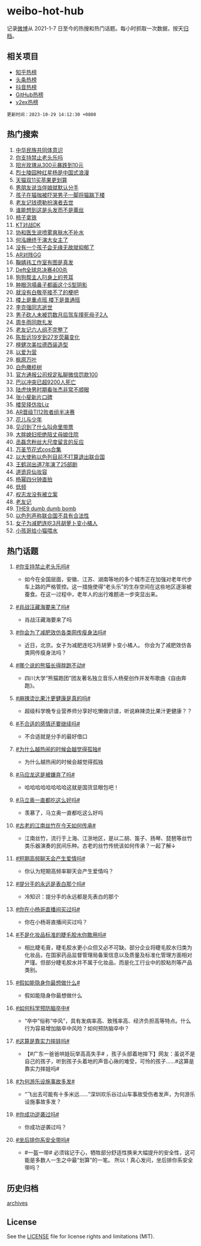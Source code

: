 # weibo-hot-hub

记录[微博](https://www.weibo.com)从 2021-1-7 日至今的热搜和热门话题。每小时抓取一次数据，按天[归档](archives)。

## 相关项目

- [知乎热榜](https://github.com/lonnyzhang423/zhihu-hot-hub)
- [头条热榜](https://github.com/lonnyzhang423/toutiao-hot-hub)
- [抖音热榜](https://github.com/lonnyzhang423/douyin-hot-hub)
- [GitHub热榜](https://github.com/lonnyzhang423/github-hot-hub)
- [v2ex热榜](https://github.com/lonnyzhang423/v2ex-hot-hub)


`更新时间：2023-10-29 14:12:30 +0800`

## 热门搜索

1. [中华民族共同体意识](https://m.weibo.cn/search?containerid=100103type%3D1%26t%3D10%26q%3D%23%E4%B8%AD%E5%8D%8E%E6%B0%91%E6%97%8F%E5%85%B1%E5%90%8C%E4%BD%93%E6%84%8F%E8%AF%86%23&stream_entry_id=51&isnewpage=1&extparam=seat%3D1%26stream_entry_id%3D51%26pos%3D0%26c_type%3D51%26q%3D%2523%25E4%25B8%25AD%25E5%258D%258E%25E6%25B0%2591%25E6%2597%258F%25E5%2585%25B1%25E5%2590%258C%25E4%25BD%2593%25E6%2584%258F%25E8%25AF%2586%2523%26dgr%3D0%26cate%3D10103%26filter_type%3Drealtimehot%26display_time%3D1698559949%26pre_seqid%3D1698559949448016240183)
1. [你支持禁止老头乐吗](https://m.weibo.cn/search?containerid=100103type%3D1%26t%3D10%26q%3D%23%E4%BD%A0%E6%94%AF%E6%8C%81%E7%A6%81%E6%AD%A2%E8%80%81%E5%A4%B4%E4%B9%90%E5%90%97%23&stream_entry_id=31&isnewpage=1&extparam=seat%3D1%26c_type%3D31%26q%3D%2523%25E4%25BD%25A0%25E6%2594%25AF%25E6%258C%2581%25E7%25A6%2581%25E6%25AD%25A2%25E8%2580%2581%25E5%25A4%25B4%25E4%25B9%2590%25E5%2590%2597%2523%26flag%3D2%26filter_type%3Drealtimehot%26realpos%3D1%26stream_entry_id%3D31%26pos%3D0%26dgr%3D0%26cate%3D5001%26band_rank%3D1%26lcate%3D5001%26display_time%3D1698559949%26pre_seqid%3D1698559949448016240183)
1. [阳光玫瑰从300元暴跌到10元](https://m.weibo.cn/search?containerid=100103type%3D1%26t%3D10%26q%3D%23%E9%98%B3%E5%85%89%E7%8E%AB%E7%91%B0%E4%BB%8E300%E5%85%83%E6%9A%B4%E8%B7%8C%E5%88%B010%E5%85%83%23&stream_entry_id=31&isnewpage=1&extparam=seat%3D1%26c_type%3D31%26q%3D%2523%25E9%2598%25B3%25E5%2585%2589%25E7%258E%25AB%25E7%2591%25B0%25E4%25BB%258E300%25E5%2585%2583%25E6%259A%25B4%25E8%25B7%258C%25E5%2588%25B010%25E5%2585%2583%2523%26flag%3D2%26filter_type%3Drealtimehot%26realpos%3D2%26stream_entry_id%3D31%26pos%3D1%26dgr%3D0%26cate%3D5001%26band_rank%3D2%26lcate%3D5001%26display_time%3D1698559949%26pre_seqid%3D1698559949448016240183)
1. [烈士陵园种红星杨是中国式浪漫](https://m.weibo.cn/search?containerid=100103type%3D1%26t%3D10%26q%3D%23%E7%83%88%E5%A3%AB%E9%99%B5%E5%9B%AD%E7%A7%8D%E7%BA%A2%E6%98%9F%E6%9D%A8%E6%98%AF%E4%B8%AD%E5%9B%BD%E5%BC%8F%E6%B5%AA%E6%BC%AB%23&stream_entry_id=31&isnewpage=1&extparam=seat%3D1%26c_type%3D31%26q%3D%2523%25E7%2583%2588%25E5%25A3%25AB%25E9%2599%25B5%25E5%259B%25AD%25E7%25A7%258D%25E7%25BA%25A2%25E6%2598%259F%25E6%259D%25A8%25E6%2598%25AF%25E4%25B8%25AD%25E5%259B%25BD%25E5%25BC%258F%25E6%25B5%25AA%25E6%25BC%25AB%2523%26flag%3D0%26filter_type%3Drealtimehot%26realpos%3D3%26stream_entry_id%3D31%26pos%3D2%26dgr%3D0%26cate%3D5001%26band_rank%3D3%26lcate%3D5001%26display_time%3D1698559949%26pre_seqid%3D1698559949448016240183)
1. [天猫双11买苹果更划算](https://m.weibo.cn/search?containerid=100103type%3D1%26t%3D10%26q%3D%23%E5%A4%A9%E7%8C%AB%E5%8F%8C11%E4%B9%B0%E8%8B%B9%E6%9E%9C%E6%9B%B4%E5%88%92%E7%AE%97%23&stream_entry_id=31&isnewpage=1&extparam=seat%3D1%26filter_type%3Drealtimehot%26c_type%3D31%26q%3D%2523%25E5%25A4%25A9%25E7%258C%25AB%25E5%258F%258C11%25E4%25B9%25B0%25E8%258B%25B9%25E6%259E%259C%25E6%259B%25B4%25E5%2588%2592%25E7%25AE%2597%2523%26dgr%3D0%26cate%3D5001%26adid%3D209686%26stream_entry_id%3D31%26pos%3D3%26is_ad_pos%3D1%26topic_ad%3D1%26band_rank%3D4%26lcate%3D5001%26display_time%3D1698559949%26pre_seqid%3D1698559949448016240183)
1. [男朋友说当伴娘就默认分手](https://m.weibo.cn/search?containerid=100103type%3D1%26t%3D10%26q%3D%23%E7%94%B7%E6%9C%8B%E5%8F%8B%E8%AF%B4%E5%BD%93%E4%BC%B4%E5%A8%98%E5%B0%B1%E9%BB%98%E8%AE%A4%E5%88%86%E6%89%8B%23&stream_entry_id=31&isnewpage=1&extparam=seat%3D1%26c_type%3D31%26q%3D%2523%25E7%2594%25B7%25E6%259C%258B%25E5%258F%258B%25E8%25AF%25B4%25E5%25BD%2593%25E4%25BC%25B4%25E5%25A8%2598%25E5%25B0%25B1%25E9%25BB%2598%25E8%25AE%25A4%25E5%2588%2586%25E6%2589%258B%2523%26flag%3D2%26filter_type%3Drealtimehot%26realpos%3D4%26stream_entry_id%3D31%26pos%3D4%26dgr%3D0%26cate%3D5001%26band_rank%3D4%26lcate%3D5001%26display_time%3D1698559949%26pre_seqid%3D1698559949448016240183)
1. [孩子在猫咖被吓哭男子一脚将猫踹下楼](https://m.weibo.cn/search?containerid=100103type%3D1%26t%3D10%26q%3D%23%E5%AD%A9%E5%AD%90%E5%9C%A8%E7%8C%AB%E5%92%96%E8%A2%AB%E5%90%93%E5%93%AD%E7%94%B7%E5%AD%90%E4%B8%80%E8%84%9A%E5%B0%86%E7%8C%AB%E8%B8%B9%E4%B8%8B%E6%A5%BC%23&stream_entry_id=31&isnewpage=1&extparam=seat%3D1%26c_type%3D31%26q%3D%2523%25E5%25AD%25A9%25E5%25AD%2590%25E5%259C%25A8%25E7%258C%25AB%25E5%2592%2596%25E8%25A2%25AB%25E5%2590%2593%25E5%2593%25AD%25E7%2594%25B7%25E5%25AD%2590%25E4%25B8%2580%25E8%2584%259A%25E5%25B0%2586%25E7%258C%25AB%25E8%25B8%25B9%25E4%25B8%258B%25E6%25A5%25BC%2523%26flag%3D1%26filter_type%3Drealtimehot%26realpos%3D5%26stream_entry_id%3D31%26pos%3D5%26dgr%3D0%26cate%3D5001%26band_rank%3D5%26lcate%3D5001%26display_time%3D1698559949%26pre_seqid%3D1698559949448016240183)
1. [老友记钱德勒扮演者去世](https://m.weibo.cn/search?containerid=100103type%3D1%26t%3D10%26q%3D%23%E8%80%81%E5%8F%8B%E8%AE%B0%E9%92%B1%E5%BE%B7%E5%8B%92%E6%89%AE%E6%BC%94%E8%80%85%E5%8E%BB%E4%B8%96%23&stream_entry_id=31&isnewpage=1&extparam=seat%3D1%26c_type%3D31%26q%3D%2523%25E8%2580%2581%25E5%258F%258B%25E8%25AE%25B0%25E9%2592%25B1%25E5%25BE%25B7%25E5%258B%2592%25E6%2589%25AE%25E6%25BC%2594%25E8%2580%2585%25E5%258E%25BB%25E4%25B8%2596%2523%26flag%3D16%26filter_type%3Drealtimehot%26realpos%3D6%26stream_entry_id%3D31%26pos%3D6%26dgr%3D0%26cate%3D5001%26band_rank%3D6%26lcate%3D5001%26display_time%3D1698559949%26pre_seqid%3D1698559949448016240183)
1. [谁能想到这是头发而不是蕾丝](https://m.weibo.cn/search?containerid=100103type%3D1%26t%3D10%26q%3D%E8%B0%81%E8%83%BD%E6%83%B3%E5%88%B0%E8%BF%99%E6%98%AF%E5%A4%B4%E5%8F%91%E8%80%8C%E4%B8%8D%E6%98%AF%E8%95%BE%E4%B8%9D&stream_entry_id=31&isnewpage=1&extparam=seat%3D1%26c_type%3D31%26q%3D%25E8%25B0%2581%25E8%2583%25BD%25E6%2583%25B3%25E5%2588%25B0%25E8%25BF%2599%25E6%2598%25AF%25E5%25A4%25B4%25E5%258F%2591%25E8%2580%258C%25E4%25B8%258D%25E6%2598%25AF%25E8%2595%25BE%25E4%25B8%259D%26flag%3D2%26filter_type%3Drealtimehot%26realpos%3D7%26stream_entry_id%3D31%26pos%3D7%26dgr%3D0%26cate%3D5001%26band_rank%3D7%26lcate%3D5001%26display_time%3D1698559949%26pre_seqid%3D1698559949448016240183)
1. [柿子拿铁](https://m.weibo.cn/search?containerid=100103type%3D1%26t%3D10%26q%3D%E6%9F%BF%E5%AD%90%E6%8B%BF%E9%93%81&stream_entry_id=31&isnewpage=1&extparam=seat%3D1%26c_type%3D31%26q%3D%25E6%259F%25BF%25E5%25AD%2590%25E6%258B%25BF%25E9%2593%2581%26flag%3D1%26filter_type%3Drealtimehot%26realpos%3D8%26stream_entry_id%3D31%26pos%3D8%26dgr%3D0%26cate%3D5001%26band_rank%3D8%26lcate%3D5001%26display_time%3D1698559949%26pre_seqid%3D1698559949448016240183)
1. [KT对战DK](https://m.weibo.cn/search?containerid=100103type%3D1%26t%3D10%26q%3D%23KT%E5%AF%B9%E6%88%98DK%23&stream_entry_id=31&isnewpage=1&extparam=seat%3D1%26c_type%3D31%26q%3D%2523KT%25E5%25AF%25B9%25E6%2588%2598DK%2523%26flag%3D1%26filter_type%3Drealtimehot%26realpos%3D9%26stream_entry_id%3D31%26pos%3D9%26dgr%3D0%26cate%3D5001%26band_rank%3D9%26lcate%3D5001%26display_time%3D1698559949%26pre_seqid%3D1698559949448016240183)
1. [协和医生说喷雾爽肤水不补水](https://m.weibo.cn/search?containerid=100103type%3D1%26t%3D10%26q%3D%23%E5%8D%8F%E5%92%8C%E5%8C%BB%E7%94%9F%E8%AF%B4%E5%96%B7%E9%9B%BE%E7%88%BD%E8%82%A4%E6%B0%B4%E4%B8%8D%E8%A1%A5%E6%B0%B4%23&stream_entry_id=31&isnewpage=1&extparam=seat%3D1%26c_type%3D31%26q%3D%2523%25E5%258D%258F%25E5%2592%258C%25E5%258C%25BB%25E7%2594%259F%25E8%25AF%25B4%25E5%2596%25B7%25E9%259B%25BE%25E7%2588%25BD%25E8%2582%25A4%25E6%25B0%25B4%25E4%25B8%258D%25E8%25A1%25A5%25E6%25B0%25B4%2523%26flag%3D0%26filter_type%3Drealtimehot%26realpos%3D10%26stream_entry_id%3D31%26pos%3D10%26dgr%3D0%26cate%3D5001%26band_rank%3D10%26lcate%3D5001%26display_time%3D1698559949%26pre_seqid%3D1698559949448016240183)
1. [何泓姗终于演大女主了](https://m.weibo.cn/search?containerid=100103type%3D1%26t%3D10%26q%3D%23%E4%BD%95%E6%B3%93%E5%A7%97%E7%BB%88%E4%BA%8E%E6%BC%94%E5%A4%A7%E5%A5%B3%E4%B8%BB%E4%BA%86%23&stream_entry_id=31&isnewpage=1&extparam=seat%3D1%26c_type%3D31%26q%3D%2523%25E4%25BD%2595%25E6%25B3%2593%25E5%25A7%2597%25E7%25BB%2588%25E4%25BA%258E%25E6%25BC%2594%25E5%25A4%25A7%25E5%25A5%25B3%25E4%25B8%25BB%25E4%25BA%2586%2523%26flag%3D2%26filter_type%3Drealtimehot%26realpos%3D11%26stream_entry_id%3D31%26pos%3D11%26dgr%3D0%26cate%3D5001%26band_rank%3D11%26lcate%3D5001%26display_time%3D1698559949%26pre_seqid%3D1698559949448016240183)
1. [没有一个孩子会无缘无故就抑郁了](https://m.weibo.cn/search?containerid=100103type%3D1%26t%3D10%26q%3D%E6%B2%A1%E6%9C%89%E4%B8%80%E4%B8%AA%E5%AD%A9%E5%AD%90%E4%BC%9A%E6%97%A0%E7%BC%98%E6%97%A0%E6%95%85%E5%B0%B1%E6%8A%91%E9%83%81%E4%BA%86&stream_entry_id=31&isnewpage=1&extparam=seat%3D1%26c_type%3D31%26q%3D%25E6%25B2%25A1%25E6%259C%2589%25E4%25B8%2580%25E4%25B8%25AA%25E5%25AD%25A9%25E5%25AD%2590%25E4%25BC%259A%25E6%2597%25A0%25E7%25BC%2598%25E6%2597%25A0%25E6%2595%2585%25E5%25B0%25B1%25E6%258A%2591%25E9%2583%2581%25E4%25BA%2586%26flag%3D1%26filter_type%3Drealtimehot%26realpos%3D12%26stream_entry_id%3D31%26pos%3D12%26dgr%3D0%26cate%3D5001%26band_rank%3D12%26lcate%3D5001%26display_time%3D1698559949%26pre_seqid%3D1698559949448016240183)
1. [AR对阵GG](https://m.weibo.cn/search?containerid=100103type%3D1%26t%3D10%26q%3D%23AR%E5%AF%B9%E9%98%B5GG%23&stream_entry_id=31&isnewpage=1&extparam=seat%3D1%26c_type%3D31%26q%3D%2523AR%25E5%25AF%25B9%25E9%2598%25B5GG%2523%26flag%3D1%26filter_type%3Drealtimehot%26realpos%3D13%26stream_entry_id%3D31%26pos%3D13%26dgr%3D0%26cate%3D5001%26band_rank%3D13%26lcate%3D5001%26display_time%3D1698559949%26pre_seqid%3D1698559949448016240183)
1. [鞠婧祎工作室有图是真发](https://m.weibo.cn/search?containerid=100103type%3D1%26t%3D10%26q%3D%23%E9%9E%A0%E5%A9%A7%E7%A5%8E%E5%B7%A5%E4%BD%9C%E5%AE%A4%E6%9C%89%E5%9B%BE%E6%98%AF%E7%9C%9F%E5%8F%91%23&stream_entry_id=31&isnewpage=1&extparam=seat%3D1%26c_type%3D31%26q%3D%2523%25E9%259E%25A0%25E5%25A9%25A7%25E7%25A5%258E%25E5%25B7%25A5%25E4%25BD%259C%25E5%25AE%25A4%25E6%259C%2589%25E5%259B%25BE%25E6%2598%25AF%25E7%259C%259F%25E5%258F%2591%2523%26flag%3D1%26filter_type%3Drealtimehot%26realpos%3D14%26stream_entry_id%3D31%26pos%3D14%26dgr%3D0%26cate%3D5001%26band_rank%3D14%26lcate%3D5001%26display_time%3D1698559949%26pre_seqid%3D1698559949448016240183)
1. [Deft全球总决赛400杀](https://m.weibo.cn/search?containerid=100103type%3D1%26t%3D10%26q%3D%23Deft%E5%85%A8%E7%90%83%E6%80%BB%E5%86%B3%E8%B5%9B400%E6%9D%80%23&stream_entry_id=31&isnewpage=1&extparam=seat%3D1%26c_type%3D31%26q%3D%2523Deft%25E5%2585%25A8%25E7%2590%2583%25E6%2580%25BB%25E5%2586%25B3%25E8%25B5%259B400%25E6%259D%2580%2523%26flag%3D1%26filter_type%3Drealtimehot%26realpos%3D15%26stream_entry_id%3D31%26pos%3D15%26dgr%3D0%26cate%3D5001%26band_rank%3D15%26lcate%3D5001%26display_time%3D1698559949%26pre_seqid%3D1698559949448016240183)
1. [狗狗帮主人叼身上的苍耳](https://m.weibo.cn/search?containerid=100103type%3D1%26t%3D10%26q%3D%E7%8B%97%E7%8B%97%E5%B8%AE%E4%B8%BB%E4%BA%BA%E5%8F%BC%E8%BA%AB%E4%B8%8A%E7%9A%84%E8%8B%8D%E8%80%B3&stream_entry_id=31&isnewpage=1&extparam=seat%3D1%26c_type%3D31%26q%3D%25E7%258B%2597%25E7%258B%2597%25E5%25B8%25AE%25E4%25B8%25BB%25E4%25BA%25BA%25E5%258F%25BC%25E8%25BA%25AB%25E4%25B8%258A%25E7%259A%2584%25E8%258B%258D%25E8%2580%25B3%26flag%3D1%26filter_type%3Drealtimehot%26realpos%3D16%26stream_entry_id%3D31%26pos%3D16%26dgr%3D0%26cate%3D5001%26band_rank%3D16%26lcate%3D5001%26display_time%3D1698559949%26pre_seqid%3D1698559949448016240183)
1. [肿眼泡塌鼻子都画这个S型阴影](https://m.weibo.cn/search?containerid=100103type%3D1%26t%3D10%26q%3D%E8%82%BF%E7%9C%BC%E6%B3%A1%E5%A1%8C%E9%BC%BB%E5%AD%90%E9%83%BD%E7%94%BB%E8%BF%99%E4%B8%AAS%E5%9E%8B%E9%98%B4%E5%BD%B1&stream_entry_id=31&isnewpage=1&extparam=seat%3D1%26c_type%3D31%26q%3D%25E8%2582%25BF%25E7%259C%25BC%25E6%25B3%25A1%25E5%25A1%258C%25E9%25BC%25BB%25E5%25AD%2590%25E9%2583%25BD%25E7%2594%25BB%25E8%25BF%2599%25E4%25B8%25AAS%25E5%259E%258B%25E9%2598%25B4%25E5%25BD%25B1%26flag%3D0%26filter_type%3Drealtimehot%26realpos%3D17%26stream_entry_id%3D31%26pos%3D17%26dgr%3D0%26cate%3D5001%26band_rank%3D17%26lcate%3D5001%26display_time%3D1698559949%26pre_seqid%3D1698559949448016240183)
1. [就没有白敬亭接不了的梗吧](https://m.weibo.cn/search?containerid=100103type%3D1%26t%3D10%26q%3D%E5%B0%B1%E6%B2%A1%E6%9C%89%E7%99%BD%E6%95%AC%E4%BA%AD%E6%8E%A5%E4%B8%8D%E4%BA%86%E7%9A%84%E6%A2%97%E5%90%A7&stream_entry_id=31&isnewpage=1&extparam=seat%3D1%26c_type%3D31%26q%3D%25E5%25B0%25B1%25E6%25B2%25A1%25E6%259C%2589%25E7%2599%25BD%25E6%2595%25AC%25E4%25BA%25AD%25E6%258E%25A5%25E4%25B8%258D%25E4%25BA%2586%25E7%259A%2584%25E6%25A2%2597%25E5%2590%25A7%26flag%3D0%26filter_type%3Drealtimehot%26realpos%3D18%26stream_entry_id%3D31%26pos%3D18%26dgr%3D0%26cate%3D5001%26band_rank%3D18%26lcate%3D5001%26display_time%3D1698559949%26pre_seqid%3D1698559949448016240183)
1. [楼上是重点班 楼下是普通班](https://m.weibo.cn/search?containerid=100103type%3D1%26t%3D10%26q%3D%E6%A5%BC%E4%B8%8A%E6%98%AF%E9%87%8D%E7%82%B9%E7%8F%AD+%E6%A5%BC%E4%B8%8B%E6%98%AF%E6%99%AE%E9%80%9A%E7%8F%AD&stream_entry_id=31&isnewpage=1&extparam=seat%3D1%26c_type%3D31%26q%3D%25E6%25A5%25BC%25E4%25B8%258A%25E6%2598%25AF%25E9%2587%258D%25E7%2582%25B9%25E7%258F%25AD%2520%25E6%25A5%25BC%25E4%25B8%258B%25E6%2598%25AF%25E6%2599%25AE%25E9%2580%259A%25E7%258F%25AD%26flag%3D0%26filter_type%3Drealtimehot%26realpos%3D19%26stream_entry_id%3D31%26pos%3D19%26dgr%3D0%26cate%3D5001%26band_rank%3D19%26lcate%3D5001%26display_time%3D1698559949%26pre_seqid%3D1698559949448016240183)
1. [李克强同志逝世](https://m.weibo.cn/search?containerid=100103type%3D1%26t%3D10%26q%3D%23%E6%9D%8E%E5%85%8B%E5%BC%BA%E5%90%8C%E5%BF%97%E9%80%9D%E4%B8%96%23&stream_entry_id=31&isnewpage=1&extparam=seat%3D1%26c_type%3D31%26q%3D%2523%25E6%259D%258E%25E5%2585%258B%25E5%25BC%25BA%25E5%2590%258C%25E5%25BF%2597%25E9%2580%259D%25E4%25B8%2596%2523%26flag%3D0%26filter_type%3Drealtimehot%26realpos%3D20%26stream_entry_id%3D31%26pos%3D20%26dgr%3D0%26cate%3D5001%26band_rank%3D20%26lcate%3D5001%26display_time%3D1698559949%26pre_seqid%3D1698559949448016240183)
1. [男子砍人未被罚数月后驾车撞死母子2人](https://m.weibo.cn/search?containerid=100103type%3D1%26t%3D10%26q%3D%23%E7%94%B7%E5%AD%90%E7%A0%8D%E4%BA%BA%E6%9C%AA%E8%A2%AB%E7%BD%9A%E6%95%B0%E6%9C%88%E5%90%8E%E9%A9%BE%E8%BD%A6%E6%92%9E%E6%AD%BB%E6%AF%8D%E5%AD%902%E4%BA%BA%23&stream_entry_id=31&isnewpage=1&extparam=seat%3D1%26c_type%3D31%26q%3D%2523%25E7%2594%25B7%25E5%25AD%2590%25E7%25A0%258D%25E4%25BA%25BA%25E6%259C%25AA%25E8%25A2%25AB%25E7%25BD%259A%25E6%2595%25B0%25E6%259C%2588%25E5%2590%258E%25E9%25A9%25BE%25E8%25BD%25A6%25E6%2592%259E%25E6%25AD%25BB%25E6%25AF%258D%25E5%25AD%25902%25E4%25BA%25BA%2523%26flag%3D2%26filter_type%3Drealtimehot%26realpos%3D21%26stream_entry_id%3D31%26pos%3D21%26dgr%3D0%26cate%3D5001%26band_rank%3D21%26lcate%3D5001%26display_time%3D1698559949%26pre_seqid%3D1698559949448016240183)
1. [周冬雨同款扎发](https://m.weibo.cn/search?containerid=100103type%3D1%26t%3D10%26q%3D%E5%91%A8%E5%86%AC%E9%9B%A8%E5%90%8C%E6%AC%BE%E6%89%8E%E5%8F%91&stream_entry_id=31&isnewpage=1&extparam=seat%3D1%26c_type%3D31%26q%3D%25E5%2591%25A8%25E5%2586%25AC%25E9%259B%25A8%25E5%2590%258C%25E6%25AC%25BE%25E6%2589%258E%25E5%258F%2591%26flag%3D0%26filter_type%3Drealtimehot%26realpos%3D22%26stream_entry_id%3D31%26pos%3D22%26dgr%3D0%26cate%3D5001%26band_rank%3D22%26lcate%3D5001%26display_time%3D1698559949%26pre_seqid%3D1698559949448016240183)
1. [老友记六人组不完整了](https://m.weibo.cn/search?containerid=100103type%3D1%26t%3D10%26q%3D%23%E8%80%81%E5%8F%8B%E8%AE%B0%E5%85%AD%E4%BA%BA%E7%BB%84%E4%B8%8D%E5%AE%8C%E6%95%B4%E4%BA%86%23&stream_entry_id=31&isnewpage=1&extparam=seat%3D1%26c_type%3D31%26q%3D%2523%25E8%2580%2581%25E5%258F%258B%25E8%25AE%25B0%25E5%2585%25AD%25E4%25BA%25BA%25E7%25BB%2584%25E4%25B8%258D%25E5%25AE%258C%25E6%2595%25B4%25E4%25BA%2586%2523%26flag%3D0%26filter_type%3Drealtimehot%26realpos%3D23%26stream_entry_id%3D31%26pos%3D23%26dgr%3D0%26cate%3D5001%26band_rank%3D23%26lcate%3D5001%26display_time%3D1698559949%26pre_seqid%3D1698559949448016240183)
1. [陈哲远19岁到27岁荧幕变化](https://m.weibo.cn/search?containerid=100103type%3D1%26t%3D10%26q%3D%23%E9%99%88%E5%93%B2%E8%BF%9C19%E5%B2%81%E5%88%B027%E5%B2%81%E8%8D%A7%E5%B9%95%E5%8F%98%E5%8C%96%23&stream_entry_id=31&isnewpage=1&extparam=seat%3D1%26c_type%3D31%26q%3D%2523%25E9%2599%2588%25E5%2593%25B2%25E8%25BF%259C19%25E5%25B2%2581%25E5%2588%25B027%25E5%25B2%2581%25E8%258D%25A7%25E5%25B9%2595%25E5%258F%2598%25E5%258C%2596%2523%26flag%3D1%26filter_type%3Drealtimehot%26realpos%3D24%26stream_entry_id%3D31%26pos%3D24%26dgr%3D0%26cate%3D5001%26band_rank%3D24%26lcate%3D5001%26display_time%3D1698559949%26pre_seqid%3D1698559949448016240183)
1. [檀健次美拉德西装造型](https://m.weibo.cn/search?containerid=100103type%3D1%26t%3D10%26q%3D%23%E6%AA%80%E5%81%A5%E6%AC%A1%E7%BE%8E%E6%8B%89%E5%BE%B7%E8%A5%BF%E8%A3%85%E9%80%A0%E5%9E%8B%23&stream_entry_id=31&isnewpage=1&extparam=seat%3D1%26c_type%3D31%26q%3D%2523%25E6%25AA%2580%25E5%2581%25A5%25E6%25AC%25A1%25E7%25BE%258E%25E6%258B%2589%25E5%25BE%25B7%25E8%25A5%25BF%25E8%25A3%2585%25E9%2580%25A0%25E5%259E%258B%2523%26flag%3D1%26filter_type%3Drealtimehot%26realpos%3D25%26stream_entry_id%3D31%26pos%3D25%26dgr%3D0%26cate%3D5001%26band_rank%3D25%26lcate%3D5001%26display_time%3D1698559949%26pre_seqid%3D1698559949448016240183)
1. [以爱为营](https://m.weibo.cn/search?containerid=100103type%3D1%26t%3D10%26q%3D%E4%BB%A5%E7%88%B1%E4%B8%BA%E8%90%A5&stream_entry_id=31&isnewpage=1&extparam=seat%3D1%26c_type%3D31%26q%3D%25E4%25BB%25A5%25E7%2588%25B1%25E4%25B8%25BA%25E8%2590%25A5%26flag%3D0%26filter_type%3Drealtimehot%26realpos%3D26%26stream_entry_id%3D31%26pos%3D26%26dgr%3D0%26cate%3D5001%26band_rank%3D26%26lcate%3D5001%26display_time%3D1698559949%26pre_seqid%3D1698559949448016240183)
1. [枫原万叶](https://m.weibo.cn/search?containerid=100103type%3D1%26t%3D10%26q%3D%23%E6%9E%AB%E5%8E%9F%E4%B8%87%E5%8F%B6%23&stream_entry_id=31&isnewpage=1&extparam=seat%3D1%26c_type%3D31%26q%3D%2523%25E6%259E%25AB%25E5%258E%259F%25E4%25B8%2587%25E5%258F%25B6%2523%26flag%3D1%26filter_type%3Drealtimehot%26realpos%3D27%26stream_entry_id%3D31%26pos%3D27%26dgr%3D0%26cate%3D5001%26band_rank%3D27%26lcate%3D5001%26display_time%3D1698559949%26pre_seqid%3D1698559949448016240183)
1. [白色橄榄树](https://m.weibo.cn/search?containerid=100103type%3D1%26t%3D10%26q%3D%E7%99%BD%E8%89%B2%E6%A9%84%E6%A6%84%E6%A0%91&stream_entry_id=31&isnewpage=1&extparam=seat%3D1%26c_type%3D31%26q%3D%25E7%2599%25BD%25E8%2589%25B2%25E6%25A9%2584%25E6%25A6%2584%25E6%25A0%2591%26flag%3D0%26filter_type%3Drealtimehot%26realpos%3D28%26stream_entry_id%3D31%26pos%3D28%26dgr%3D0%26cate%3D5001%26band_rank%3D28%26lcate%3D5001%26display_time%3D1698559949%26pre_seqid%3D1698559949448016240183)
1. [官方通报公司规定私聊微信罚款100](https://m.weibo.cn/search?containerid=100103type%3D1%26t%3D10%26q%3D%23%E5%AE%98%E6%96%B9%E9%80%9A%E6%8A%A5%E5%85%AC%E5%8F%B8%E8%A7%84%E5%AE%9A%E7%A7%81%E8%81%8A%E5%BE%AE%E4%BF%A1%E7%BD%9A%E6%AC%BE100%23&stream_entry_id=31&isnewpage=1&extparam=seat%3D1%26c_type%3D31%26q%3D%2523%25E5%25AE%2598%25E6%2596%25B9%25E9%2580%259A%25E6%258A%25A5%25E5%2585%25AC%25E5%258F%25B8%25E8%25A7%2584%25E5%25AE%259A%25E7%25A7%2581%25E8%2581%258A%25E5%25BE%25AE%25E4%25BF%25A1%25E7%25BD%259A%25E6%25AC%25BE100%2523%26flag%3D0%26filter_type%3Drealtimehot%26realpos%3D29%26stream_entry_id%3D31%26pos%3D29%26dgr%3D0%26cate%3D5001%26band_rank%3D29%26lcate%3D5001%26display_time%3D1698559949%26pre_seqid%3D1698559949448016240183)
1. [巴以冲突已超9200人死亡](https://m.weibo.cn/search?containerid=100103type%3D1%26t%3D10%26q%3D%23%E5%B7%B4%E4%BB%A5%E5%86%B2%E7%AA%81%E5%B7%B2%E8%B6%859200%E4%BA%BA%E6%AD%BB%E4%BA%A1%23&stream_entry_id=31&isnewpage=1&extparam=seat%3D1%26c_type%3D31%26q%3D%2523%25E5%25B7%25B4%25E4%25BB%25A5%25E5%2586%25B2%25E7%25AA%2581%25E5%25B7%25B2%25E8%25B6%25859200%25E4%25BA%25BA%25E6%25AD%25BB%25E4%25BA%25A1%2523%26flag%3D0%26filter_type%3Drealtimehot%26realpos%3D30%26stream_entry_id%3D31%26pos%3D30%26dgr%3D0%26cate%3D5001%26band_rank%3D30%26lcate%3D5001%26display_time%3D1698559949%26pre_seqid%3D1698559949448016240183)
1. [陆虎快男时期看张杰非常不顺眼](https://m.weibo.cn/search?containerid=100103type%3D1%26t%3D10%26q%3D%23%E9%99%86%E8%99%8E%E5%BF%AB%E7%94%B7%E6%97%B6%E6%9C%9F%E7%9C%8B%E5%BC%A0%E6%9D%B0%E9%9D%9E%E5%B8%B8%E4%B8%8D%E9%A1%BA%E7%9C%BC%23&stream_entry_id=31&isnewpage=1&extparam=seat%3D1%26c_type%3D31%26q%3D%2523%25E9%2599%2586%25E8%2599%258E%25E5%25BF%25AB%25E7%2594%25B7%25E6%2597%25B6%25E6%259C%259F%25E7%259C%258B%25E5%25BC%25A0%25E6%259D%25B0%25E9%259D%259E%25E5%25B8%25B8%25E4%25B8%258D%25E9%25A1%25BA%25E7%259C%25BC%2523%26flag%3D0%26filter_type%3Drealtimehot%26realpos%3D31%26stream_entry_id%3D31%26pos%3D31%26dgr%3D0%26cate%3D5001%26band_rank%3D31%26lcate%3D5001%26display_time%3D1698559949%26pre_seqid%3D1698559949448016240183)
1. [张小斐新片口碑](https://m.weibo.cn/search?containerid=100103type%3D1%26t%3D10%26q%3D%23%E5%BC%A0%E5%B0%8F%E6%96%90%E6%96%B0%E7%89%87%E5%8F%A3%E7%A2%91%23&stream_entry_id=31&isnewpage=1&extparam=seat%3D1%26c_type%3D31%26q%3D%2523%25E5%25BC%25A0%25E5%25B0%258F%25E6%2596%2590%25E6%2596%25B0%25E7%2589%2587%25E5%258F%25A3%25E7%25A2%2591%2523%26flag%3D1%26filter_type%3Drealtimehot%26realpos%3D32%26stream_entry_id%3D31%26pos%3D32%26dgr%3D0%26cate%3D5001%26band_rank%3D32%26lcate%3D5001%26display_time%3D1698559949%26pre_seqid%3D1698559949448016240183)
1. [楼炅择仿妆Liz](https://m.weibo.cn/search?containerid=100103type%3D1%26t%3D10%26q%3D%E6%A5%BC%E7%82%85%E6%8B%A9%E4%BB%BF%E5%A6%86Liz&stream_entry_id=31&isnewpage=1&extparam=seat%3D1%26c_type%3D31%26q%3D%25E6%25A5%25BC%25E7%2582%2585%25E6%258B%25A9%25E4%25BB%25BF%25E5%25A6%2586Liz%26flag%3D1%26filter_type%3Drealtimehot%26realpos%3D33%26stream_entry_id%3D31%26pos%3D33%26dgr%3D0%26cate%3D5001%26band_rank%3D33%26lcate%3D5001%26display_time%3D1698559949%26pre_seqid%3D1698559949448016240183)
1. [AR晋级TI12败者组半决赛](https://m.weibo.cn/search?containerid=100103type%3D1%26t%3D10%26q%3D%23AR%E6%99%8B%E7%BA%A7TI12%E8%B4%A5%E8%80%85%E7%BB%84%E5%8D%8A%E5%86%B3%E8%B5%9B%23&stream_entry_id=31&isnewpage=1&extparam=seat%3D1%26c_type%3D31%26q%3D%2523AR%25E6%2599%258B%25E7%25BA%25A7TI12%25E8%25B4%25A5%25E8%2580%2585%25E7%25BB%2584%25E5%258D%258A%25E5%2586%25B3%25E8%25B5%259B%2523%26flag%3D0%26filter_type%3Drealtimehot%26realpos%3D34%26stream_entry_id%3D31%26pos%3D34%26dgr%3D0%26cate%3D5001%26band_rank%3D34%26lcate%3D5001%26display_time%3D1698559949%26pre_seqid%3D1698559949448016240183)
1. [花儿与少年](https://m.weibo.cn/search?containerid=100103type%3D1%26t%3D10%26q%3D%E8%8A%B1%E5%84%BF%E4%B8%8E%E5%B0%91%E5%B9%B4&stream_entry_id=31&isnewpage=1&extparam=seat%3D1%26c_type%3D31%26q%3D%25E8%258A%25B1%25E5%2584%25BF%25E4%25B8%258E%25E5%25B0%2591%25E5%25B9%25B4%26flag%3D1%26filter_type%3Drealtimehot%26realpos%3D35%26stream_entry_id%3D31%26pos%3D35%26dgr%3D0%26cate%3D5001%26band_rank%3D35%26lcate%3D5001%26display_time%3D1698559949%26pre_seqid%3D1698559949448016240183)
1. [见识到了什么叫命里带票](https://m.weibo.cn/search?containerid=100103type%3D1%26t%3D10%26q%3D%23%E8%A7%81%E8%AF%86%E5%88%B0%E4%BA%86%E4%BB%80%E4%B9%88%E5%8F%AB%E5%91%BD%E9%87%8C%E5%B8%A6%E7%A5%A8%23&stream_entry_id=31&isnewpage=1&extparam=seat%3D1%26c_type%3D31%26q%3D%2523%25E8%25A7%2581%25E8%25AF%2586%25E5%2588%25B0%25E4%25BA%2586%25E4%25BB%2580%25E4%25B9%2588%25E5%258F%25AB%25E5%2591%25BD%25E9%2587%258C%25E5%25B8%25A6%25E7%25A5%25A8%2523%26flag%3D1%26filter_type%3Drealtimehot%26realpos%3D36%26stream_entry_id%3D31%26pos%3D36%26dgr%3D0%26cate%3D5001%26band_rank%3D36%26lcate%3D5001%26display_time%3D1698559949%26pre_seqid%3D1698559949448016240183)
1. [大胖媳妇拒绝陪丈母娘住院](https://m.weibo.cn/search?containerid=100103type%3D1%26t%3D10%26q%3D%E5%A4%A7%E8%83%96%E5%AA%B3%E5%A6%87%E6%8B%92%E7%BB%9D%E9%99%AA%E4%B8%88%E6%AF%8D%E5%A8%98%E4%BD%8F%E9%99%A2&stream_entry_id=31&isnewpage=1&extparam=seat%3D1%26c_type%3D31%26q%3D%25E5%25A4%25A7%25E8%2583%2596%25E5%25AA%25B3%25E5%25A6%2587%25E6%258B%2592%25E7%25BB%259D%25E9%2599%25AA%25E4%25B8%2588%25E6%25AF%258D%25E5%25A8%2598%25E4%25BD%258F%25E9%2599%25A2%26flag%3D1%26filter_type%3Drealtimehot%26realpos%3D37%26stream_entry_id%3D31%26pos%3D37%26dgr%3D0%26cate%3D5001%26band_rank%3D37%26lcate%3D5001%26display_time%3D1698559949%26pre_seqid%3D1698559949448016240183)
1. [丞磊念粉丝大尺度留言的反应](https://m.weibo.cn/search?containerid=100103type%3D1%26t%3D10%26q%3D%23%E4%B8%9E%E7%A3%8A%E5%BF%B5%E7%B2%89%E4%B8%9D%E5%A4%A7%E5%B0%BA%E5%BA%A6%E7%95%99%E8%A8%80%E7%9A%84%E5%8F%8D%E5%BA%94%23&stream_entry_id=31&isnewpage=1&extparam=seat%3D1%26c_type%3D31%26q%3D%2523%25E4%25B8%259E%25E7%25A3%258A%25E5%25BF%25B5%25E7%25B2%2589%25E4%25B8%259D%25E5%25A4%25A7%25E5%25B0%25BA%25E5%25BA%25A6%25E7%2595%2599%25E8%25A8%2580%25E7%259A%2584%25E5%258F%258D%25E5%25BA%2594%2523%26flag%3D0%26filter_type%3Drealtimehot%26realpos%3D38%26stream_entry_id%3D31%26pos%3D38%26dgr%3D0%26cate%3D5001%26band_rank%3D38%26lcate%3D5001%26display_time%3D1698559949%26pre_seqid%3D1698559949448016240183)
1. [万圣节花式cos合集](https://m.weibo.cn/search?containerid=100103type%3D1%26t%3D10%26q%3D%E4%B8%87%E5%9C%A3%E8%8A%82%E8%8A%B1%E5%BC%8Fcos%E5%90%88%E9%9B%86&stream_entry_id=31&isnewpage=1&extparam=seat%3D1%26c_type%3D31%26q%3D%25E4%25B8%2587%25E5%259C%25A3%25E8%258A%2582%25E8%258A%25B1%25E5%25BC%258Fcos%25E5%2590%2588%25E9%259B%2586%26flag%3D1%26filter_type%3Drealtimehot%26realpos%3D39%26stream_entry_id%3D31%26pos%3D39%26dgr%3D0%26cate%3D5001%26band_rank%3D39%26lcate%3D5001%26display_time%3D1698559949%26pre_seqid%3D1698559949448016240183)
1. [以大使称以色列目前不打算退出联合国](https://m.weibo.cn/search?containerid=100103type%3D1%26t%3D10%26q%3D%23%E4%BB%A5%E5%A4%A7%E4%BD%BF%E7%A7%B0%E4%BB%A5%E8%89%B2%E5%88%97%E7%9B%AE%E5%89%8D%E4%B8%8D%E6%89%93%E7%AE%97%E9%80%80%E5%87%BA%E8%81%94%E5%90%88%E5%9B%BD%23&stream_entry_id=31&isnewpage=1&extparam=seat%3D1%26c_type%3D31%26q%3D%2523%25E4%25BB%25A5%25E5%25A4%25A7%25E4%25BD%25BF%25E7%25A7%25B0%25E4%25BB%25A5%25E8%2589%25B2%25E5%2588%2597%25E7%259B%25AE%25E5%2589%258D%25E4%25B8%258D%25E6%2589%2593%25E7%25AE%2597%25E9%2580%2580%25E5%2587%25BA%25E8%2581%2594%25E5%2590%2588%25E5%259B%25BD%2523%26flag%3D0%26filter_type%3Drealtimehot%26realpos%3D40%26stream_entry_id%3D31%26pos%3D40%26dgr%3D0%26cate%3D5001%26band_rank%3D40%26lcate%3D5001%26display_time%3D1698559949%26pre_seqid%3D1698559949448016240183)
1. [王鹤润出道7年演了25部剧](https://m.weibo.cn/search?containerid=100103type%3D1%26t%3D10%26q%3D%23%E7%8E%8B%E9%B9%A4%E6%B6%A6%E5%87%BA%E9%81%937%E5%B9%B4%E6%BC%94%E4%BA%8625%E9%83%A8%E5%89%A7%23&stream_entry_id=31&isnewpage=1&extparam=seat%3D1%26c_type%3D31%26q%3D%2523%25E7%258E%258B%25E9%25B9%25A4%25E6%25B6%25A6%25E5%2587%25BA%25E9%2581%25937%25E5%25B9%25B4%25E6%25BC%2594%25E4%25BA%258625%25E9%2583%25A8%25E5%2589%25A7%2523%26flag%3D0%26filter_type%3Drealtimehot%26realpos%3D41%26stream_entry_id%3D31%26pos%3D41%26dgr%3D0%26cate%3D5001%26band_rank%3D41%26lcate%3D5001%26display_time%3D1698559949%26pre_seqid%3D1698559949448016240183)
1. [道诡异仙妆容](https://m.weibo.cn/search?containerid=100103type%3D1%26t%3D10%26q%3D%E9%81%93%E8%AF%A1%E5%BC%82%E4%BB%99%E5%A6%86%E5%AE%B9&stream_entry_id=31&isnewpage=1&extparam=seat%3D1%26c_type%3D31%26q%3D%25E9%2581%2593%25E8%25AF%25A1%25E5%25BC%2582%25E4%25BB%2599%25E5%25A6%2586%25E5%25AE%25B9%26flag%3D1%26filter_type%3Drealtimehot%26realpos%3D42%26stream_entry_id%3D31%26pos%3D42%26dgr%3D0%26cate%3D5001%26band_rank%3D42%26lcate%3D5001%26display_time%3D1698559949%26pre_seqid%3D1698559949448016240183)
1. [杨幂四分钟直拍](https://m.weibo.cn/search?containerid=100103type%3D1%26t%3D10%26q%3D%23%E6%9D%A8%E5%B9%82%E5%9B%9B%E5%88%86%E9%92%9F%E7%9B%B4%E6%8B%8D%23&stream_entry_id=31&isnewpage=1&extparam=seat%3D1%26c_type%3D31%26q%3D%2523%25E6%259D%25A8%25E5%25B9%2582%25E5%259B%259B%25E5%2588%2586%25E9%2592%259F%25E7%259B%25B4%25E6%258B%258D%2523%26flag%3D0%26filter_type%3Drealtimehot%26realpos%3D43%26stream_entry_id%3D31%26pos%3D43%26dgr%3D0%26cate%3D5001%26band_rank%3D43%26lcate%3D5001%26display_time%3D1698559949%26pre_seqid%3D1698559949448016240183)
1. [低频](https://m.weibo.cn/search?containerid=100103type%3D1%26t%3D10%26q%3D%E4%BD%8E%E9%A2%91&stream_entry_id=31&isnewpage=1&extparam=seat%3D1%26c_type%3D31%26q%3D%25E4%25BD%258E%25E9%25A2%2591%26flag%3D0%26filter_type%3Drealtimehot%26realpos%3D44%26stream_entry_id%3D31%26pos%3D44%26dgr%3D0%26cate%3D5001%26band_rank%3D44%26lcate%3D5001%26display_time%3D1698559949%26pre_seqid%3D1698559949448016240183)
1. [权志龙没有被立案](https://m.weibo.cn/search?containerid=100103type%3D1%26t%3D10%26q%3D%23%E6%9D%83%E5%BF%97%E9%BE%99%E6%B2%A1%E6%9C%89%E8%A2%AB%E7%AB%8B%E6%A1%88%23&stream_entry_id=31&isnewpage=1&extparam=seat%3D1%26c_type%3D31%26q%3D%2523%25E6%259D%2583%25E5%25BF%2597%25E9%25BE%2599%25E6%25B2%25A1%25E6%259C%2589%25E8%25A2%25AB%25E7%25AB%258B%25E6%25A1%2588%2523%26flag%3D0%26filter_type%3Drealtimehot%26realpos%3D45%26stream_entry_id%3D31%26pos%3D45%26dgr%3D0%26cate%3D5001%26band_rank%3D45%26lcate%3D5001%26display_time%3D1698559949%26pre_seqid%3D1698559949448016240183)
1. [老友记](https://m.weibo.cn/search?containerid=100103type%3D1%26t%3D10%26q%3D%E8%80%81%E5%8F%8B%E8%AE%B0&stream_entry_id=31&isnewpage=1&extparam=seat%3D1%26c_type%3D31%26q%3D%25E8%2580%2581%25E5%258F%258B%25E8%25AE%25B0%26flag%3D0%26filter_type%3Drealtimehot%26realpos%3D46%26stream_entry_id%3D31%26pos%3D46%26dgr%3D0%26cate%3D5001%26band_rank%3D46%26lcate%3D5001%26display_time%3D1698559949%26pre_seqid%3D1698559949448016240183)
1. [THE9 dumb dumb bomb](https://m.weibo.cn/search?containerid=100103type%3D1%26t%3D10%26q%3DTHE9+dumb+dumb+bomb&stream_entry_id=31&isnewpage=1&extparam=seat%3D1%26c_type%3D31%26q%3DTHE9%2520dumb%2520dumb%2520bomb%26flag%3D0%26filter_type%3Drealtimehot%26realpos%3D47%26stream_entry_id%3D31%26pos%3D47%26dgr%3D0%26cate%3D5001%26band_rank%3D47%26lcate%3D5001%26display_time%3D1698559949%26pre_seqid%3D1698559949448016240183)
1. [以色列声称联合国不具有合法性](https://m.weibo.cn/search?containerid=100103type%3D1%26t%3D10%26q%3D%23%E4%BB%A5%E8%89%B2%E5%88%97%E5%A3%B0%E7%A7%B0%E8%81%94%E5%90%88%E5%9B%BD%E4%B8%8D%E5%85%B7%E6%9C%89%E5%90%88%E6%B3%95%E6%80%A7%23&stream_entry_id=31&isnewpage=1&extparam=seat%3D1%26c_type%3D31%26q%3D%2523%25E4%25BB%25A5%25E8%2589%25B2%25E5%2588%2597%25E5%25A3%25B0%25E7%25A7%25B0%25E8%2581%2594%25E5%2590%2588%25E5%259B%25BD%25E4%25B8%258D%25E5%2585%25B7%25E6%259C%2589%25E5%2590%2588%25E6%25B3%2595%25E6%2580%25A7%2523%26flag%3D0%26filter_type%3Drealtimehot%26realpos%3D48%26stream_entry_id%3D31%26pos%3D48%26dgr%3D0%26cate%3D5001%26band_rank%3D48%26lcate%3D5001%26display_time%3D1698559949%26pre_seqid%3D1698559949448016240183)
1. [女子为减肥连吃3月胡萝卜变小橘人](https://m.weibo.cn/search?containerid=100103type%3D1%26t%3D10%26q%3D%23%E5%A5%B3%E5%AD%90%E4%B8%BA%E5%87%8F%E8%82%A5%E8%BF%9E%E5%90%833%E6%9C%88%E8%83%A1%E8%90%9D%E5%8D%9C%E5%8F%98%E5%B0%8F%E6%A9%98%E4%BA%BA%23&stream_entry_id=31&isnewpage=1&extparam=seat%3D1%26c_type%3D31%26q%3D%2523%25E5%25A5%25B3%25E5%25AD%2590%25E4%25B8%25BA%25E5%2587%258F%25E8%2582%25A5%25E8%25BF%259E%25E5%2590%25833%25E6%259C%2588%25E8%2583%25A1%25E8%2590%259D%25E5%258D%259C%25E5%258F%2598%25E5%25B0%258F%25E6%25A9%2598%25E4%25BA%25BA%2523%26flag%3D0%26filter_type%3Drealtimehot%26realpos%3D49%26stream_entry_id%3D31%26pos%3D49%26dgr%3D0%26cate%3D5001%26band_rank%3D49%26lcate%3D5001%26display_time%3D1698559949%26pre_seqid%3D1698559949448016240183)
1. [小孩哥给小猫喂水](https://m.weibo.cn/search?containerid=100103type%3D1%26t%3D10%26q%3D%E5%B0%8F%E5%AD%A9%E5%93%A5%E7%BB%99%E5%B0%8F%E7%8C%AB%E5%96%82%E6%B0%B4&stream_entry_id=31&isnewpage=1&extparam=seat%3D1%26c_type%3D31%26q%3D%25E5%25B0%258F%25E5%25AD%25A9%25E5%2593%25A5%25E7%25BB%2599%25E5%25B0%258F%25E7%258C%25AB%25E5%2596%2582%25E6%25B0%25B4%26flag%3D1%26filter_type%3Drealtimehot%26realpos%3D50%26stream_entry_id%3D31%26pos%3D50%26dgr%3D0%26cate%3D5001%26band_rank%3D50%26lcate%3D5001%26display_time%3D1698559949%26pre_seqid%3D1698559949448016240183)

## 热门话题

1. [#你支持禁止老头乐吗#](https://m.weibo.cn/search?containerid=231522type%3D1%26t%3D10%26q%3D%23%E4%BD%A0%E6%94%AF%E6%8C%81%E7%A6%81%E6%AD%A2%E8%80%81%E5%A4%B4%E4%B9%90%E5%90%97%23&stream_entry_id=128&isnewpage=1&extparam=seat%3D1%26dgr%3D0%26pos%3D1-0-0%26c_type%3D128%26unitid%3D1698551482352%26cate%3D5004%26lcate%3D5004%26display_time%3D1698559950%26pre_seqid%3D1698559950327013196172)
    - 如今在全国层面，安徽、江苏、湖南等地的多个城市正在加强对老年代步车上路的严格管控。这一措施使得“老头乐”的生存空间在这些地区逐渐被蚕食。在这一过程中，老年人的出行难题进一步突显出来。

1. [#肖战汪藏海要来了吗#](https://m.weibo.cn/search?containerid=231522type%3D1%26t%3D10%26q%3D%23%E8%82%96%E6%88%98%E6%B1%AA%E8%97%8F%E6%B5%B7%E8%A6%81%E6%9D%A5%E4%BA%86%E5%90%97%23&stream_entry_id=128&isnewpage=1&extparam=seat%3D1%26dgr%3D0%26pos%3D1-0-1%26c_type%3D128%26unitid%3D1698486118198%26cate%3D5004%26lcate%3D5004%26display_time%3D1698559950%26pre_seqid%3D1698559950327013196172)
    - 肖战汪藏海要来了吗

1. [#你会为了减肥效仿各类网传瘦身法吗#](https://m.weibo.cn/search?containerid=231522type%3D1%26t%3D10%26q%3D%23%E4%BD%A0%E4%BC%9A%E4%B8%BA%E4%BA%86%E5%87%8F%E8%82%A5%E6%95%88%E4%BB%BF%E5%90%84%E7%B1%BB%E7%BD%91%E4%BC%A0%E7%98%A6%E8%BA%AB%E6%B3%95%E5%90%97%23&stream_entry_id=128&isnewpage=1&extparam=seat%3D1%26dgr%3D0%26pos%3D1-0-2%26c_type%3D128%26unitid%3D1698543088596%26cate%3D5004%26lcate%3D5004%26display_time%3D1698559950%26pre_seqid%3D1698559950327013196172)
    - 近日，北京。女子为减肥连吃3月胡萝卜变小橘人。 你会为了减肥效仿各类网传瘦身法吗？ ​​​

1. [#哪个说的熊猫长得胖跑不动#](https://m.weibo.cn/search?containerid=231522type%3D1%26t%3D10%26q%3D%23%E5%93%AA%E4%B8%AA%E8%AF%B4%E7%9A%84%E7%86%8A%E7%8C%AB%E9%95%BF%E5%BE%97%E8%83%96%E8%B7%91%E4%B8%8D%E5%8A%A8%23&stream_entry_id=128&isnewpage=1&extparam=seat%3D1%26dgr%3D0%26pos%3D1-0-3%26c_type%3D128%26unitid%3D1698544896203%26cate%3D5004%26lcate%3D5004%26display_time%3D1698559950%26pre_seqid%3D1698559950327013196172)
    - 四川大学“熊猫跑团”团友著名独立音乐人杨斐创作并发布歌曲《自由奔跑》。

1. [#麻辣烫比果汁更健康是真的吗#](https://m.weibo.cn/search?containerid=231522type%3D1%26t%3D10%26q%3D%23%E9%BA%BB%E8%BE%A3%E7%83%AB%E6%AF%94%E6%9E%9C%E6%B1%81%E6%9B%B4%E5%81%A5%E5%BA%B7%E6%98%AF%E7%9C%9F%E7%9A%84%E5%90%97%23&stream_entry_id=128&isnewpage=1&extparam=seat%3D1%26dgr%3D0%26pos%3D1-0-4%26c_type%3D128%26unitid%3D1698497816788%26cate%3D5004%26lcate%3D5004%26display_time%3D1698559950%26pre_seqid%3D1698559950327013196172)
    - 超级科学晚专业营养师分享好吃懒做识谱，听说麻辣烫比果汁更健康？？

1. [#不合适的感情还要继续吗#](https://m.weibo.cn/search?containerid=231522type%3D1%26t%3D10%26q%3D%23%E4%B8%8D%E5%90%88%E9%80%82%E7%9A%84%E6%84%9F%E6%83%85%E8%BF%98%E8%A6%81%E7%BB%A7%E7%BB%AD%E5%90%97%23&stream_entry_id=128&isnewpage=1&extparam=seat%3D1%26dgr%3D0%26pos%3D1-0-5%26c_type%3D128%26unitid%3D1698535594011%26cate%3D5004%26lcate%3D5004%26display_time%3D1698559950%26pre_seqid%3D1698559950327013196172)
    - 不合适就是分手的最好借口

1. [#为什么越热闹的时候会越觉得孤独#](https://m.weibo.cn/search?containerid=231522type%3D1%26t%3D10%26q%3D%23%E4%B8%BA%E4%BB%80%E4%B9%88%E8%B6%8A%E7%83%AD%E9%97%B9%E7%9A%84%E6%97%B6%E5%80%99%E4%BC%9A%E8%B6%8A%E8%A7%89%E5%BE%97%E5%AD%A4%E7%8B%AC%23&stream_entry_id=128&isnewpage=1&extparam=seat%3D1%26dgr%3D0%26pos%3D1-0-6%26c_type%3D128%26unitid%3D1698410857371%26cate%3D5004%26lcate%3D5004%26display_time%3D1698559950%26pre_seqid%3D1698559950327013196172)
    - 为什么越热闹的时候会越觉得孤独

1. [#马应龙这是被嫌弃了吗#](https://m.weibo.cn/search?containerid=231522type%3D1%26t%3D10%26q%3D%23%E9%A9%AC%E5%BA%94%E9%BE%99%E8%BF%99%E6%98%AF%E8%A2%AB%E5%AB%8C%E5%BC%83%E4%BA%86%E5%90%97%23&stream_entry_id=128&isnewpage=1&extparam=seat%3D1%26dgr%3D0%26pos%3D1-0-7%26c_type%3D128%26unitid%3D1698493027165%26cate%3D5004%26lcate%3D5004%26display_time%3D1698559950%26pre_seqid%3D1698559950327013196172)
    - 哈哈哈哈哈哈哈哈这就是国货显眼包吧！

1. [#马立奥一直都吃这么好吗#](https://m.weibo.cn/search?containerid=231522type%3D1%26t%3D10%26q%3D%23%E9%A9%AC%E7%AB%8B%E5%A5%A5%E4%B8%80%E7%9B%B4%E9%83%BD%E5%90%83%E8%BF%99%E4%B9%88%E5%A5%BD%E5%90%97%23&stream_entry_id=128&isnewpage=1&extparam=seat%3D1%26dgr%3D0%26pos%3D1-0-8%26c_type%3D128%26unitid%3D1698497207919%26cate%3D5004%26lcate%3D5004%26display_time%3D1698559950%26pre_seqid%3D1698559950327013196172)
    - 羡慕了，马立奥一直都吃这么好吗

1. [#古老的江南丝竹在今天如何传承#](https://m.weibo.cn/search?containerid=231522type%3D1%26t%3D10%26q%3D%23%E5%8F%A4%E8%80%81%E7%9A%84%E6%B1%9F%E5%8D%97%E4%B8%9D%E7%AB%B9%E5%9C%A8%E4%BB%8A%E5%A4%A9%E5%A6%82%E4%BD%95%E4%BC%A0%E6%89%BF%23&stream_entry_id=128&isnewpage=1&extparam=seat%3D1%26dgr%3D0%26pos%3D1-0-9%26c_type%3D128%26unitid%3D1698535013473%26cate%3D5004%26lcate%3D5004%26display_time%3D1698559950%26pre_seqid%3D1698559950327013196172)
    - 江南丝竹，流行于上海、江浙地区，是以二胡、笛子、扬琴、琵琶等丝竹类乐器演奏的民间乐种。古老的丝竹传统该如何传承？一起了解↓

1. [#短期高频聊天会产生爱情吗#](https://m.weibo.cn/search?containerid=231522type%3D1%26t%3D10%26q%3D%23%E7%9F%AD%E6%9C%9F%E9%AB%98%E9%A2%91%E8%81%8A%E5%A4%A9%E4%BC%9A%E4%BA%A7%E7%94%9F%E7%88%B1%E6%83%85%E5%90%97%23&stream_entry_id=128&isnewpage=1&extparam=seat%3D1%26dgr%3D0%26pos%3D1-0-10%26c_type%3D128%26unitid%3D1698399455328%26cate%3D5004%26lcate%3D5004%26display_time%3D1698559950%26pre_seqid%3D1698559950327013196172)
    - 你认为短期高频率聊天会产生爱情吗？

1. [#提分手的永远是表白那个吗#](https://m.weibo.cn/search?containerid=231522type%3D1%26t%3D10%26q%3D%23%E6%8F%90%E5%88%86%E6%89%8B%E7%9A%84%E6%B0%B8%E8%BF%9C%E6%98%AF%E8%A1%A8%E7%99%BD%E9%82%A3%E4%B8%AA%E5%90%97%23&stream_entry_id=128&isnewpage=1&extparam=seat%3D1%26dgr%3D0%26pos%3D1-0-11%26c_type%3D128%26unitid%3D1698399744518%26cate%3D5004%26lcate%3D5004%26display_time%3D1698559950%26pre_seqid%3D1698559950327013196172)
    - 冷知识：提分手的永远都是先表白的那个

1. [#你在小杨哥直播间买过吗#](https://m.weibo.cn/search?containerid=231522type%3D1%26t%3D10%26q%3D%23%E4%BD%A0%E5%9C%A8%E5%B0%8F%E6%9D%A8%E5%93%A5%E7%9B%B4%E6%92%AD%E9%97%B4%E4%B9%B0%E8%BF%87%E5%90%97%23&stream_entry_id=128&isnewpage=1&extparam=seat%3D1%26dgr%3D0%26pos%3D1-0-12%26c_type%3D128%26unitid%3D1698387471771%26cate%3D5004%26lcate%3D5004%26display_time%3D1698559950%26pre_seqid%3D1698559950327013196172)
    - 你在小杨哥直播间买过吗？

1. [#不是化妆品标准的睫毛胶水你敢用吗#](https://m.weibo.cn/search?containerid=231522type%3D1%26t%3D10%26q%3D%23%E4%B8%8D%E6%98%AF%E5%8C%96%E5%A6%86%E5%93%81%E6%A0%87%E5%87%86%E7%9A%84%E7%9D%AB%E6%AF%9B%E8%83%B6%E6%B0%B4%E4%BD%A0%E6%95%A2%E7%94%A8%E5%90%97%23&stream_entry_id=128&isnewpage=1&extparam=seat%3D1%26dgr%3D0%26pos%3D1-0-13%26c_type%3D128%26unitid%3D1698386860758%26cate%3D5004%26lcate%3D5004%26display_time%3D1698559950%26pre_seqid%3D1698559950327013196172)
    - 相比睫毛膏，睫毛胶水更小众但又必不可缺。部分企业将睫毛胶水归类为化妆品，在国家药品监督管理局备案信息以及质量及标准化管理方面相对严瑾。但部分睫毛胶水并不属于化妆品，而是化工行业中的胶粘剂等产品类别。

1. [#假如能隐身你最想做什么#](https://m.weibo.cn/search?containerid=231522type%3D1%26t%3D10%26q%3D%23%E5%81%87%E5%A6%82%E8%83%BD%E9%9A%90%E8%BA%AB%E4%BD%A0%E6%9C%80%E6%83%B3%E5%81%9A%E4%BB%80%E4%B9%88%23&stream_entry_id=128&isnewpage=1&extparam=seat%3D1%26dgr%3D0%26pos%3D1-0-14%26c_type%3D128%26unitid%3D1698559313996%26cate%3D5004%26lcate%3D5004%26display_time%3D1698559950%26pre_seqid%3D1698559950327013196172)
    - 假如能隐身你最想做什么

1. [#如何科学预防脑卒中#](https://m.weibo.cn/search?containerid=231522type%3D1%26t%3D10%26q%3D%23%E5%A6%82%E4%BD%95%E7%A7%91%E5%AD%A6%E9%A2%84%E9%98%B2%E8%84%91%E5%8D%92%E4%B8%AD%23&stream_entry_id=128&isnewpage=1&extparam=seat%3D1%26dgr%3D0%26pos%3D1-0-15%26c_type%3D128%26unitid%3D1698541885336%26cate%3D5004%26lcate%3D5004%26display_time%3D1698559950%26pre_seqid%3D1698559950327013196172)
    - “卒中”俗称“中风”，具有发病率高、致残率高、经济负担高等特点。什么行为容易增加脑卒中风险？如何预防脑卒中？

1. [#这算是靠实力摔娃吗#](https://m.weibo.cn/search?containerid=231522type%3D1%26t%3D10%26q%3D%23%E8%BF%99%E7%AE%97%E6%98%AF%E9%9D%A0%E5%AE%9E%E5%8A%9B%E6%91%94%E5%A8%83%E5%90%97%23&stream_entry_id=128&isnewpage=1&extparam=seat%3D1%26dgr%3D0%26pos%3D1-0-16%26c_type%3D128%26unitid%3D1698535592532%26cate%3D5004%26lcate%3D5004%26display_time%3D1698559950%26pre_seqid%3D1698559950327013196172)
    - 【#广东一爸爸哄娃玩举高高失手# ，孩子头部着地摔下】网友：虽说不是自己的孩子，听到孩子头着地的声音心揪的难受，可怜的孩子……#这算是靠实力摔娃吗#

1. [#为何游乐设施事故多发#](https://m.weibo.cn/search?containerid=231522type%3D1%26t%3D10%26q%3D%23%E4%B8%BA%E4%BD%95%E6%B8%B8%E4%B9%90%E8%AE%BE%E6%96%BD%E4%BA%8B%E6%95%85%E5%A4%9A%E5%8F%91%23&stream_entry_id=128&isnewpage=1&extparam=seat%3D1%26dgr%3D0%26pos%3D1-0-17%26c_type%3D128%26unitid%3D1698475011588%26cate%3D5004%26lcate%3D5004%26display_time%3D1698559950%26pre_seqid%3D1698559950327013196172)
    - “飞出去可能有十多米远......”深圳欢乐谷过山车事故受伤者发声，为何游乐设施事故多发？

1. [#你成功逆袭过吗#](https://m.weibo.cn/search?containerid=231522type%3D1%26t%3D10%26q%3D%23%E4%BD%A0%E6%88%90%E5%8A%9F%E9%80%86%E8%A2%AD%E8%BF%87%E5%90%97%23&stream_entry_id=128&isnewpage=1&extparam=seat%3D1%26dgr%3D0%26pos%3D1-0-18%26c_type%3D128%26unitid%3D1698465412185%26cate%3D5004%26lcate%3D5004%26display_time%3D1698559950%26pre_seqid%3D1698559950327013196172)
    - 你成功逆袭过吗？

1. [#坐后排你系安全带吗#](https://m.weibo.cn/search?containerid=231522type%3D1%26t%3D10%26q%3D%23%E5%9D%90%E5%90%8E%E6%8E%92%E4%BD%A0%E7%B3%BB%E5%AE%89%E5%85%A8%E5%B8%A6%E5%90%97%23&stream_entry_id=128&isnewpage=1&extparam=seat%3D1%26dgr%3D0%26pos%3D1-0-19%26c_type%3D128%26unitid%3D1698461821225%26cate%3D5004%26lcate%3D5004%26display_time%3D1698559950%26pre_seqid%3D1698559950327013196172)
    - #一盔一带# 必须铭记于心，牺牲部分舒适性换来大幅提升的安全性，这可能是多数人一生之中最“划算”的一笔。
所以！真心发问，坐后排你系安全带吗？


## 历史归档

[archives](archives)

## License

See the [LICENSE](LICENSE) file for license rights and limitations (MIT).
